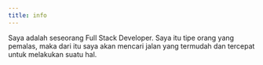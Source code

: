 ```yaml
---
title: info
---
```


Saya adalah seseorang Full Stack Developer. Saya itu tipe orang yang pemalas, maka dari itu saya akan mencari jalan yang termudah dan tercepat untuk melakukan suatu hal.